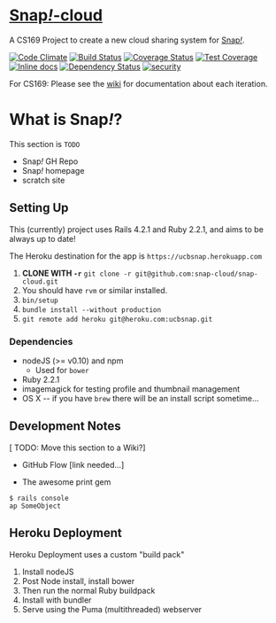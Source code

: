 # [Snap<i>!</i>-cloud][hk-app]
A CS169 Project to create a new cloud sharing system for [Snap<i>!</i>][sbe].

[![Code Climate](https://codeclimate.com/github/snap-cloud/snap-cloud/badges/gpa.svg)](https://codeclimate.com/github/snap-cloud/snap-cloud) [![Build Status](https://travis-ci.org/snap-cloud/snap-cloud.svg?branch=master)](https://travis-ci.org/snap-cloud/snap-cloud) [![Coverage Status](https://coveralls.io/repos/snap-cloud/snap-cloud/badge.svg?branch=master)](https://coveralls.io/r/snap-cloud/snap-cloud?branch=master) [![Test Coverage](https://codeclimate.com/github/snap-cloud/snap-cloud/badges/coverage.svg)](https://codeclimate.com/github/snap-cloud/snap-cloud) [![Inline docs](http://inch-ci.org/github/snap-cloud/snap-cloud.svg?branch=master)](http://inch-ci.org/github/snap-cloud/snap-cloud) [![Dependency Status](https://gemnasium.com/snap-cloud/snap-cloud.svg)](https://gemnasium.com/snap-cloud/snap-cloud) [![security](https://hakiri.io/github/snap-cloud/snap-cloud/master.svg)](https://hakiri.io/github/snap-cloud/snap-cloud/master)

For CS169: Please see the [wiki][wiki] for documentation about each iteration.

# What is Snap<i>!</i>?
This section is `TODO`
- Snap<i>!</i> GH Repo
- Snap<i>!</i> homepage
- scratch site

## Setting Up
This (currently) project uses Rails 4.2.1 and Ruby 2.2.1, and aims to be always
up to date!

The Heroku destination for the app is `https://ucbsnap.herokuapp.com`

1. **CLONE WITH `-r`** `git clone -r git@github.com:snap-cloud/snap-cloud.git`
1. You should have `rvm` or similar installed.
1. `bin/setup`
2. `bundle install --without production`
3. `git remote add heroku git@heroku.com:ucbsnap.git`

### Dependencies
* nodeJS (>= v0.10) and npm
	* Used for `bower`
* Ruby 2.2.1
* imagemagick for testing profile and thumbnail management
* OS X -- if you have `brew` there will be an install script sometime...

## Development Notes
[ TODO: Move this section to a Wiki?]

* GitHub Flow [link needed...]

* The awesome print gem
```
$ rails console
ap SomeObject
```

## Heroku Deployment
Heroku Deployment uses a custom "build pack"
1. Install nodeJS
2. Post Node install, install bower
3. Then run the normal Ruby buildpack
4. Install with bundler
5. Serve using the Puma (multithreaded) webserver

[hk-app]: https://ucbsnap.herokuapp.com
[sbe]: http://snap.berkeley.edu
[wiki]: https://github.com/snap-cloud/snap-cloud/wiki/Iteration-0-Deliverables